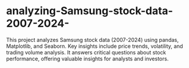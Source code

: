 # analyzing-Samsung-stock-data-2007-2024-
 This project analyzes Samsung stock data (2007-2024) using pandas, Matplotlib, and Seaborn. Key insights include price trends, volatility, and trading volume analysis. It answers critical questions about stock performance, offering valuable insights for analysts and investors.
